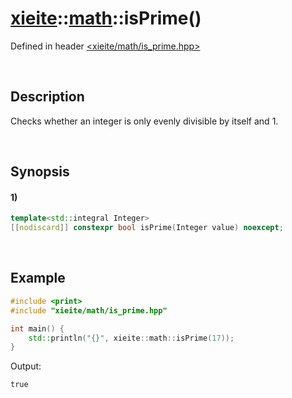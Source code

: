 # [xieite](../../xieite.md)\:\:[math](../../math.md)\:\:isPrime\(\)
Defined in header [<xieite/math/is_prime.hpp>](../../../include/xieite/math/is_prime.hpp)

&nbsp;

## Description
Checks whether an integer is only evenly divisible by itself and 1.

&nbsp;

## Synopsis
#### 1)
```cpp
template<std::integral Integer>
[[nodiscard]] constexpr bool isPrime(Integer value) noexcept;
```

&nbsp;

## Example
```cpp
#include <print>
#include "xieite/math/is_prime.hpp"

int main() {
    std::println("{}", xieite::math::isPrime(17));
}
```
Output:
```
true
```

